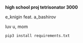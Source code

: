 **high school proj tetrisonator 3000**

e_knigin feat. a_bashirov

luv u, mom

```pip3 install requirements.txt```
